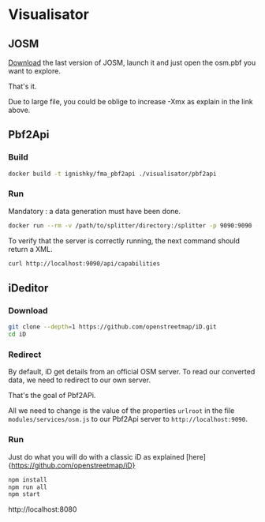# Visualisator

## JOSM

[Download](https://josm.openstreetmap.de/wiki/Download) the last version of JOSM, launch it and just open the osm.pbf you want to explore.

That's it.

Due to large file, you could be oblige to increase -Xmx as explain in the link above.

## Pbf2Api

### Build

```bash
docker build -t ignishky/fma_pbf2api ./visualisator/pbf2api 
```

### Run

Mandatory : a data generation must have been done.

```bash
docker run --rm -v /path/to/splitter/directory:/splitter -p 9090:9090 -t ignishky/fma_pbf2api /splitter
```
To verify that the server is correctly running, the next command should return a XML.
```bash
curl http://localhost:9090/api/capabilities
```

## iDeditor

### Download
```bash
git clone --depth=1 https://github.com/openstreetmap/iD.git
cd iD
```

### Redirect

By default, iD get details from an official OSM server. To read our converted data, we need to redirect to our own server.

That's the goal of Pbf2APi.

All we need to change is the value of the properties `urlroot` in the file `modules/services/osm.js` to our Pbf2Api server to `http://localhost:9090`.

### Run

Just do what you will do with a classic iD as explained [here]{https://github.com/openstreetmap/iD}

```bash
npm install
npm run all
npm start
```

http://localhost:8080